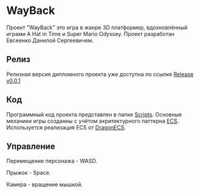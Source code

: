 # WayBack
Проект "WayBack" это игра в жанре 3D платформер, вдохновлённый играми A Hat in Time и Super Mario Odyssey. Проект разработан Евсеенко Данилой Сергеевичем.
## Релиз 
Релизная версия дипломного проекта уже доступна по ссылке [Release v0.0.1](https://github.com/Hveyn/3DPlatformer-WayBack/releases/tag/v0.0.1)

## Код
Программный код проекта представлен в папке [Scripts](https://github.com/Hveyn/3DPlatformer-WayBack/tree/Demo_ECS/Assets/Scripts).
Основные механики игры созданны с учётом ахритектурного паттерна [ECS](https://habr.com/ru/articles/665276/).
Используется реализация ECS от [DragonECS](https://github.com/DCFApixels/DragonECS).

## Управление
Перемещение персонажа - WASD. 

Прыжок - Space.

Камера - вращение мышкой.
